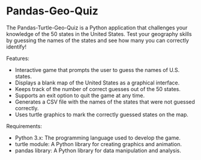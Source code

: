 # Pandas-Geo-Quiz

The Pandas-Turtle-Geo-Quiz is a Python application that challenges your knowledge of the 50 states in the United States. Test your geography skills by guessing the names of the states and see how many you can correctly identify!

Features:
- Interactive game that prompts the user to guess the names of U.S. states.
- Displays a blank map of the United States as a graphical interface.
- Keeps track of the number of correct guesses out of the 50 states.
- Supports an exit option to quit the game at any time.
- Generates a CSV file with the names of the states that were not guessed correctly.
- Uses turtle graphics to mark the correctly guessed states on the map.

Requirements:
- Python 3.x: The programming language used to develop the game.
- turtle module: A Python library for creating graphics and animation.
- pandas library: A Python library for data manipulation and analysis.

